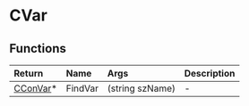 ﻿# CVar

## Functions

| Return | Name | Args | Description |
| :--- | :--- | :--- | :--- |
| [CConVar](../classes/cconvar.md)* | FindVar | (string szName) | - |